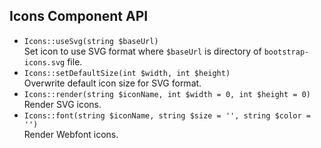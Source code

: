 ## Icons Component API

- `Icons::useSvg(string $baseUrl)`<br>
Set icon to use SVG format where `$baseUrl` is directory of `bootstrap-icons.svg` file.
- `Icons::setDefaultSize(int $width, int $height)`<br>
Overwrite default icon size for SVG format.
- `Icons::render(string $iconName, int $width = 0, int $height = 0)`<br>
Render SVG icons.
- `Icons::font(string $iconName, string $size = '', string $color = '')`<br>
Render Webfont icons.